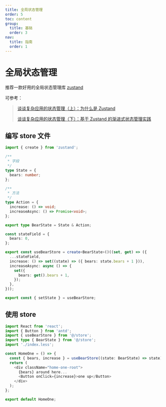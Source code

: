 ```yaml
---
title: 全局状态管理
order: 5
toc: content
group:
  title: 基础
  order: 3
nav:
  title: 指南
  order: 1
---
```


# 全局状态管理

推荐一款好用的全局状态管理库 [zustand](https://docs.pmnd.rs/zustand/getting-started/introduction)

可参考：

> [谈谈复杂应用的状态管理（上）：为什么是 Zustand](https://juejin.cn/post/7177216308843380797)
>
> [谈谈复杂应用的状态管理（下）：基于 Zustand 的渐进式状态管理实践](https://juejin.cn/post/7182462103297458236)

## 编写 store 文件

```ts | pure
import { create } from 'zustand';

/**
 * 字段
 */
type State = {
  bears: number;
};

/**
 * 方法
 */
type Action = {
  increase: () => void;
  increaseAsync: () => Promise<void>;
};

export type BearState = State & Action;

const stateField = {
  bears: 0,
};

export const useBearStore = create<BearState>()((set, get) => ({
  ...stateField,
  increase: () => set((state) => ({ bears: state.bears + 1 })),
  increaseAsync: async () => {
    set({
      bears: get().bears + 1,
    });
  },
}));

export const { setState } = useBearStore;
```

## 使用 store

```ts | pure
import React from 'react';
import { Button } from 'antd';
import { useBearStore } from '@/store';
import type { BearState } from '@/store';
import './index.less';

const HomeOne = () => {
  const { bears, increase } = useBearStore((state: BearState) => state);
  return (
    <div className="home-one-root">
      {bears} around here...
      <Button onClick={increase}>one up</Button>
    </div>
  );
};

export default HomeOne;
```
